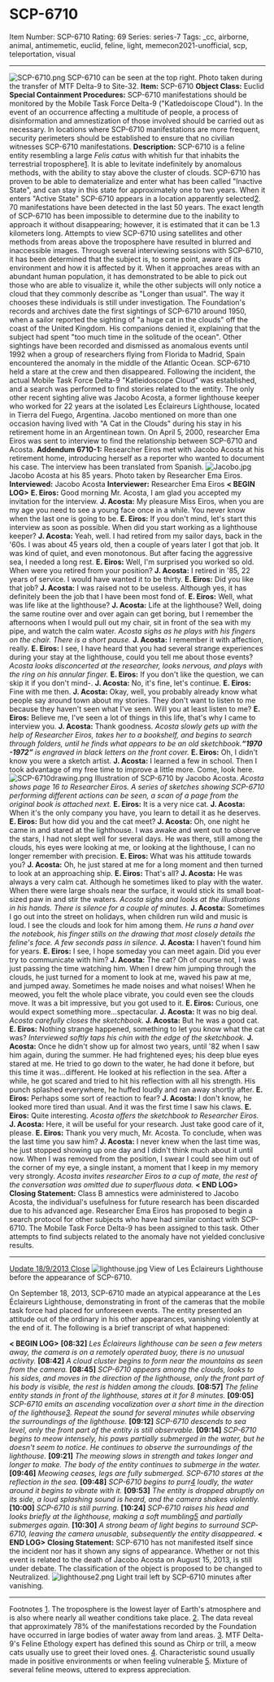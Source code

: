 # SCP-6710
Item Number: SCP-6710
Rating: 69
Series: series-7
Tags: _cc, airborne, animal, antimemetic, euclid, feline, light, memecon2021-unofficial, scp, teleportation, visual

---

![SCP-6710.png](https://scp-wiki.wdfiles.com/local--files/scp-6710/SCP-6710.png)
SCP-6710 can be seen at the top right. Photo taken during the transfer of MTF Delta-9 to Site-32.
**Item:** SCP-6710
**Object Class:** Euclid
**Special Containment Procedures:** SCP-6710 manifestations should be monitored by the Mobile Task Force Delta-9 ("Katledoiscope Cloud"). In the event of an occurrence affecting a multitude of people, a process of disinformation and amnestization of those involved should be carried out as necessary.
In locations where SCP-6710 manifestations are more frequent, security perimeters should be established to ensure that no civilian witnesses SCP-6710 manifestations.
**Description:** SCP-6710 is a feline entity resembling a large _Felis catus_ with whitish fur that inhabits the terrestrial troposphere[1](javascript:;). It is able to levitate indefinitely by anomalous methods, with the ability to stay above the cluster of clouds. SCP-6710 has proven to be able to dematerialize and enter what has been called "Inactive State", and can stay in this state for approximately one to two years. When it enters "Active State" SCP-6710 appears in a location apparently selected[2](javascript:;). 70 manifestations have been detected in the last 50 years.
The exact length of SCP-6710 has been impossible to determine due to the inability to approach it without disappearing; however, it is estimated that it can be 1.3 kilometers long. Attempts to view SCP-6710 using satellites and other methods from areas above the troposphere have resulted in blurred and inaccessible images. Through several interviewing sessions with SCP-6710, it has been determined that the subject is, to some point, aware of its environment and how it is affected by it.
When it approaches areas with an abundant human population, it has demonstrated to be able to pick out those who are able to visualize it, while the other subjects will only notice a cloud that they commonly describe as "Longer than usual". The way it chooses these individuals is still under investigation.
The Foundation's records and archives date the first sightings of SCP-6710 around 1950, when a sailor reported the sighting of "a huge cat in the clouds" off the coast of the United Kingdom. His companions denied it, explaining that the subject had spent "too much time in the solitude of the ocean". Other sightings have been recorded and dismissed as anomalous events until 1992 when a group of researchers flying from Florida to Madrid, Spain encountered the anomaly in the middle of the Atlantic Ocean. SCP-6710 held a stare at the crew and then disappeared.
Following the incident, the actual Mobile Task Force Delta-9 "Katleidoscope Cloud" was established, and a search was performed to find stories related to the entity. The only other recent sighting alive was Jacobo Acosta, a former lighthouse keeper who worked for 22 years at the isolated Les Éclaireurs Lighthouse, located in Tierra del Fuego, Argentina. Jacobo mentioned on more than one occasion having lived with "A Cat in the Clouds" during his stay in his retirement home in an Argentinean town. On April 5, 2000, researcher Ema Eiros was sent to interview to find the relationship between SCP-6710 and Acosta.
**Addendum 6710-1:** Researcher Eiros met with Jacobo Acosta at his retirement home, introducing herself as a reporter who wanted to document his case. The interview has been translated from Spanish.
![Jacobo.jpg](https://scp-wiki.wdfiles.com/local--files/scp-6710/Jacobo.jpg)
Jacobo Acosta at his 85 years. Photo taken by Researcher Ema Eiros.
**Interviewed:** Jacobo Acosta
**Interviewer:** Researcher Ema Eiros
**< BEGIN LOG>**
**E. Eiros:** Good morning Mr. Acosta, I am glad you accepted my invitation for the interview.
**J. Acosta:** My pleasure Miss Eiros, when you are my age you need to see a young face once in a while. You never know when the last one is going to be.
**E. Eiros:** If you don't mind, let's start this interview as soon as possible. When did you start working as a lighthouse keeper?
**J. Acosta:** Yeah, well. I had retired from my sailor days, back in the '60s. I was about 45 years old, then a couple of years later I got that job. It was kind of quiet, and even monotonous. But after facing the aggressive sea, I needed a long rest.
**E. Eiros:** Well, I'm surprised you worked so old. When were you retired from your position?
**J. Acosta:** I retired in '85, 22 years of service. I would have wanted it to be thirty.
**E. Eiros:** Did you like that job?
**J. Acosta:** I was raised not to be useless. Although yes, it has definitely been the job that I have been most fond of.
**E. Eiros:** Well, what was life like at the lighthouse?
**J. Acosta:** Life at the lighthouse? Well, doing the same routine over and over again can get boring, but I remember the afternoons when I would pull out my chair, sit in front of the sea with my pipe, and watch the calm water.
_Acosta sighs as he plays with his fingers on the chair. There is a short pause._
**J. Acosta:** I remember it with affection, really.
**E. Eiros:** I see, I have heard that you had several strange experiences during your stay at the lighthouse, could you tell me about those events?
_Acosta looks disconcerted at the researcher, looks nervous, and plays with the ring on his annular finger._
**E. Eiros:** If you don't like the question, we can skip it if you don't mind-.
**J. Acosta:** No, it's fine, let's continue.
**E. Eiros:** Fine with me then.
**J. Acosta:** Okay, well, you probably already know what people say around town about my stories. They don't want to listen to me because they haven't seen what I've seen. Will you at least listen to me?
**E. Eiros:** Believe me, I've seen a lot of things in this life, that's why I came to interview you.
**J. Acosta:** Thank goodness.
_Acosta slowly gets up with the help of Researcher Eiros, takes her to a bookshelf, and begins to search through folders, until he finds what appears to be an old sketchbook.**“1970 -1972”** is engraved in black letters on the front cover._
**E. Eiros:** Oh, I didn't know you were a sketch artist.
**J. Acosta:** I learned a few in school. Then I took advantage of my free time to improve a little more. Come, look here.
![SCP-6710drawing.png](https://scp-wiki.wdfiles.com/local--files/scp-6710/SCP-6710drawing.png)
Illustration of SCP-6710 by Jacobo Acosta.
_Acosta shows page 16 to Researcher Eiros. A series of sketches showing SCP-6710 performing different actions can be seen, a scan of a page from the original book is attached next._
**E. Eiros:** It is a very nice cat.
**J. Acosta:** When it's the only company you have, you learn to detail it as he deserves.
**E. Eiros:** But how did you and the cat meet?
**J. Acosta:** Oh, one night he came in and stared at the lighthouse. I was awake and went out to observe the stars, I had not slept well for several days. He was there, still among the clouds, his eyes were looking at me, or looking at the lighthouse, I can no longer remember with precision.
**E. Eiros:** What was his attitude towards you?
**J. Acosta:** Oh, he just stared at me for a long moment and then turned to look at an approaching ship.
**E. Eiros:** That's all?
**J. Acosta:** He was always a very calm cat. Although he sometimes liked to play with the water. When there were large shoals near the surface, it would stick its small boat-sized paw in and stir the waters.
_Acosta sighs and looks at the illustrations in his hands. There is silence for a couple of minutes._
**J. Acosta:** Sometimes I go out into the street on holidays, when children run wild and music is loud. I see the clouds and look for him among them.
_He runs a hand over the notebook, his finger stills on the drawing that most closely details the feline's face. A few seconds pass in silence._
**J. Acosta:** I haven't found him for years.
**E. Eiros:** I see, I hope someday you can meet again. Did you ever try to communicate with him?
**J. Acosta:** The cat? Oh of course not, I was just passing the time watching him. When I drew him jumping through the clouds, he just turned for a moment to look at me, waved his paw at me, and jumped away. Sometimes he made noises and what noises! When he meowed, you felt the whole place vibrate, you could even see the clouds move. It was a bit impressive, but you got used to it.
**E. Eiros:** Curious, one would expect something more…spectacular.
**J. Acosta:** It was no big deal.
_Acosta carefully closes the sketchbook._
**J. Acosta:** But he was a good cat.
**E. Eiros:** Nothing strange happened, something to let you know what the cat was?
_Interviewed softly taps his chin with the edge of the sketchbook._
**J. Acosta:** Once he didn't show up for almost two years, until '82 when I saw him again, during the summer. He had frightened eyes; his deep blue eyes stared at me. He tried to go down to the water, he had done it before, but this time it was…different. He looked at his reflection in the sea. After a while, he got scared and tried to hit his reflection with all his strength. His punch splashed everywhere, he huffed loudly and ran away shortly after.
**E. Eiros:** Perhaps some sort of reaction to fear?
**J. Acosta:** I don't know, he looked more tired than usual. And it was the first time I saw his claws.
**E. Eiros:** Quite interesting.
_Acosta offers the sketchbook to Researcher Eiros._
**J. Acosta:** Here, it will be useful for your research. Just take good care of it, please.
**E. Eiros:** Thank you very much, Mr. Acosta. To conclude, when was the last time you saw him?
**J. Acosta:** I never knew when the last time was, he just stopped showing up one day and I didn't think much about it until now. When I was removed from the position, I swear I could see him out of the corner of my eye, a single instant, a moment that I keep in my memory very strongly.
_Acosta invites researcher Eiros to a cup of mate, the rest of the conversation was omitted due to superfluous data._
**< END LOG>**
**Closing Statement:** Class B amnestics were administered to Jacobo Acosta, the individual's usefulness for future research has been discarded due to his advanced age. Researcher Ema Eiros has proposed to begin a search protocol for other subjects who have had similar contact with SCP-6710. The Mobile Task Force Delta-9 has been assigned to this task.
Other attempts to find subjects related to the anomaly have not yielded conclusive results.  
  
  
  

* * *
[ Update 18/9/2013 ](javascript:;)
[Close](javascript:;)
![lighthouse.jpg](https://scp-wiki.wdfiles.com/local--files/scp-6710/lighthouse.jpg)
View of Les Éclaireurs Lighthouse before the appearance of SCP-6710.
  
  
  
  
On September 18, 2013, SCP-6710 made an atypical appearance at the Les Éclaireurs Lighthouse, demonstrating in front of the cameras that the mobile task force had placed for unforeseen events. The entity presented an attitude out of the ordinary in his other appearances, vanishing violently at the end of it. The following is a brief transcript of what happened:  
  
  

**< BEGIN LOG>**
**[08:32]** _Les Éclaireurs lighthouse can be seen a few meters away, the camera is on a remotely operated buoy, there is no unusual activity._
**[08:42]** _A cloud cluster begins to form near the mountains as seen from the camera._
**[08:45]** _SCP-6710 appears among the clouds, looks to his sides, and moves in the direction of the lighthouse, only the front part of his body is visible, the rest is hidden among the clouds._
**[08:57]** _The feline entity stands in front of the lighthouse, stares at it for 8 minutes._
**[09:05]** _SCP-6710 emits an ascending vocalization over a short time in the direction of the lighthouse[3](javascript:;). Repeat the sound for several minutes while observing the surroundings of the lighthouse._
**[09:12]** _SCP-6710 descends to sea level, only the front part of the entity is still observable._
**[09:14]** _SCP-6710 begins to meow intensely, his paws partially submerged in the water, but he doesn't seem to notice. He continues to observe the surroundings of the lighthouse._
**[09:21]** _The meowing slows in strength and takes longer and longer to make. The body of the entity continues to submerge in the water._
**[09:46]** _Meowing ceases, legs are fully submerged. SCP-6710 stares at the reflection in the sea._
**[09:48]** _SCP-6710 begins to purr[4](javascript:;) loudly, the water around it begins to vibrate with it._
**[09:53]** _The entity is dropped abruptly on its side, a loud splashing sound is heard, and the camera shakes violently._
**[10:00]** _SCP-6710 is still purring._
**[10:24]** _SCP-6710 raises his head and looks briefly at the lighthouse, making a soft mumbling[5](javascript:;) and partially submerges again._
**[10:30]** _A strong beam of light begins to surround SCP-6710, leaving the camera unusable, subsequently the entity disappeared._
**< END LOG>**
**Closing Statement:** SCP-6710 has not manifested itself since the incident nor has it shown any signs of appearance. Whether or not this event is related to the death of Jacobo Acosta on August 15, 2013, is still under debate. The classification of the object is proposed to be changed to Neutralized.
![lighthouse2.png](https://scp-wiki.wdfiles.com/local--files/scp-6710/lighthouse2.png)
Light trail left by SCP-6710 minutes after vanishing.
* * *
Footnotes
[1](javascript:;). The troposphere is the lowest layer of Earth's atmosphere and is also where nearly all weather conditions take place.
[2](javascript:;). The data reveal that approximately 78% of the manifestations recorded by the Foundation have occurred in large bodies of water away from land areas.
[3](javascript:;). MTF Delta-9's Feline Ethology expert has defined this sound as Chirp or trill, a meow cats usually use to greet their loved ones.
[4](javascript:;). Characteristic sound usually made in positive environments or when feeling vulnerable
[5](javascript:;). Mixture of several feline meows, uttered to express appreciation.
